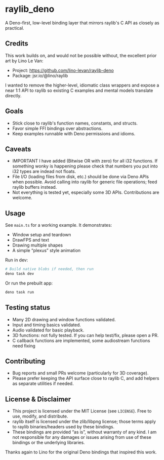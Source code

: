 # raylib_deno

A Deno-first, low-level binding layer that mirrors raylib's C API as closely as practical.

## Credits

This work builds on, and would not be possible without, the excellent prior art by Lino Le Van:
- Project: https://github.com/lino-levan/raylib-deno
- Package: jsr.io/@lino/raylib

I wanted to remove the higher-level, idiomatic class wrappers and expose a near 1:1 API to raylib so existing C examples and mental models translate directly.

## Goals
- Stick close to raylib's function names, constants, and structs.
- Favor simple FFI bindings over abstractions.
- Keep examples runnable with Deno permissions and idioms.

## Caveats
- IMPORTANT I have added (Bitwise OR with zero) for all i32 functions. If something wonky is happening please check that numbers you put into i32 types are indead not floats.
- File I/O (loading files from disk, etc.) should be done via Deno APIs when possible. Avoid calling into raylib for generic file operations; feed raylib buffers instead.
- Not everything is tested yet, especially some 3D APIs. Contributions are welcome.

## Usage

See `main.ts` for a working example. It demonstrates:
- Window setup and teardown
- DrawFPS and text
- Drawing multiple shapes
- A simple “plexus” style animation

Run in dev:

```bash
# Build native blobs if needed, then run
deno task dev
```

Or run the prebuilt app:

```bash
deno task run
```

## Testing status
- Many 2D drawing and window functions validated.
- Input and timing basics validated.
- Audio validated for basic playback.
- 3D functions: not fully tested. If you can help test/fix, please open a PR.
- C callback functions are implemented, some audiostream functions need fixing

## Contributing
- Bug reports and small PRs welcome (particularly for 3D coverage).
- Please prefer keeping the API surface close to raylib C, and add helpers as separate utilities if needed.

## License & Disclaimer
- This project is licensed under the MIT License (see `LICENSE`). Free to use, modify, and distribute.
- raylib itself is licensed under the zlib/libpng license; those terms apply to raylib binaries/headers used by these bindings.
- These bindings are provided “as is”, without warranty of any kind. I am not responsible for any damages or issues arising from use of these bindings or the underlying libraries.

Thanks again to Lino for the original Deno bindings that inspired this work.

